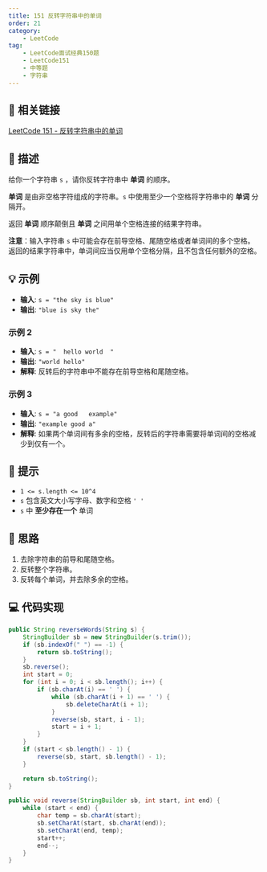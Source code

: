```yaml
---
title: 151 反转字符串中的单词
order: 21
category:
    - LeetCode
tag:
    - LeetCode面试经典150题
    - LeetCode151
    - 中等题
    - 字符串
---
```


## 🚀 相关链接

[LeetCode 151 - 反转字符串中的单词](https://leetcode.cn/problems/reverse-words-in-a-string/description/?envType=study-plan-v2&envId=top-interview-150)

## 📜 描述

给你一个字符串 `s` ，请你反转字符串中 **单词** 的顺序。

**单词** 是由非空格字符组成的字符串。`s` 中使用至少一个空格将字符串中的 **单词** 分隔开。

返回 **单词** 顺序颠倒且 **单词** 之间用单个空格连接的结果字符串。

**注意**：输入字符串 `s` 中可能会存在前导空格、尾随空格或者单词间的多个空格。返回的结果字符串中，单词间应当仅用单个空格分隔，且不包含任何额外的空格。

## 💡 示例

- **输入**: `s = "the sky is blue"`
- **输出**: `"blue is sky the"`

### 示例 2

- **输入**: `s = "  hello world  "`
- **输出**: `"world hello"`
- **解释**: 反转后的字符串中不能存在前导空格和尾随空格。

### 示例 3

- **输入**: `s = "a good   example"`
- **输出**: `"example good a"`
- **解释**: 如果两个单词间有多余的空格，反转后的字符串需要将单词间的空格减少到仅有一个。

## 📝 提示

- `1 <= s.length <= 10^4`
- `s` 包含英文大小写字母、数字和空格 `' '`
- `s` 中 **至少存在一个** 单词

## 💭 思路

1. 去除字符串的前导和尾随空格。
2. 反转整个字符串。
3. 反转每个单词，并去除多余的空格。

## 💻 代码实现

```java
public String reverseWords(String s) {
    StringBuilder sb = new StringBuilder(s.trim());
    if (sb.indexOf(" ") == -1) {
        return sb.toString();
    }
    sb.reverse();
    int start = 0;
    for (int i = 0; i < sb.length(); i++) {
        if (sb.charAt(i) == ' ') {
            while (sb.charAt(i + 1) == ' ') {
                sb.deleteCharAt(i + 1);
            }
            reverse(sb, start, i - 1);
            start = i + 1;
        }
    }
    if (start < sb.length() - 1) {
        reverse(sb, start, sb.length() - 1);
    }

    return sb.toString();
}

public void reverse(StringBuilder sb, int start, int end) {
    while (start < end) {
        char temp = sb.charAt(start);
        sb.setCharAt(start, sb.charAt(end));
        sb.setCharAt(end, temp);
        start++;
        end--;
    }
}
```